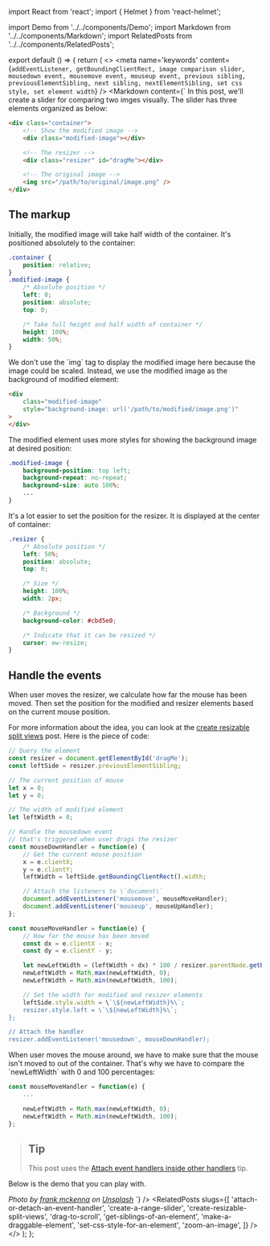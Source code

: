 import React from 'react';
import { Helmet } from 'react-helmet';

import Demo from '../../components/Demo';
import Markdown from '../../components/Markdown';
import RelatedPosts from '../../components/RelatedPosts';

export default () => {
    return (
<>
<Helmet>
    <meta
        name='keywords'
        content={`
            addEventListener, getBoundingClientRect, image comparison slider, mousedown event, mousemove event,
            mouseup event, previous sibling, previousElementSibling, next sibling, nextElementSibling,
            set css style, set element width
        `}
    />
</Helmet>
<Markdown
    content={`
In this post, we'll create a slider for comparing two imges visually. The slider has three elements organized as below:

~~~ html
<div class="container">
    <!-- Show the modified image -->
    <div class="modified-image"></div>

    <!-- The resizer -->
    <div class="resizer" id="dragMe"></div>

    <!-- The original image -->
    <img src="/path/to/original/image.png" />
</div>
~~~

## The markup

Initially, the modified image will take half width of the container. It's positioned absolutely to the container:

~~~ css
.container {
    position: relative;
}
.modified-image {
    /* Absolute position */
    left: 0;
    position: absolute;
    top: 0;

    /* Take full height and half width of container */
    height: 100%;
    width: 50%;
}
~~~

We don't use the \`img\` tag to display the modified image here because the image could be scaled. Instead, we use the modified
image as the background of modified element:

~~~ html
<div
    class="modified-image"
    style="background-image: url('/path/to/modified/image.png')"
>
</div>
~~~

The modified element uses more styles for showing the background image at desired position:

~~~ css
.modified-image {
    background-position: top left;
    background-repeat: no-repeat;
    background-size: auto 100%;
    ...
}
~~~

It's a lot easier to set the position for the resizer. It is displayed at the center of container:

~~~ css
.resizer {
    /* Absolute position */
    left: 50%;
    position: absolute;
    top: 0;

    /* Size */
    height: 100%;
    width: 2px;

    /* Background */
    background-color: #cbd5e0;

    /* Indicate that it can be resized */
    cursor: ew-resize;
}
~~~

## Handle the events

When user moves the resizer, we calculate how far the mouse has been moved. Then set the position for the modified and resizer elements
based on the current mouse position.

For more information about the idea, you can look at the [create resizable split views](/create-resizable-split-views) post.
Here is the piece of code:

~~~ javascript
// Query the element
const resizer = document.getElementById('dragMe');
const leftSide = resizer.previousElementSibling;

// The current position of mouse
let x = 0;
let y = 0;

// The width of modified element
let leftWidth = 0;

// Handle the mousedown event
// that's triggered when user drags the resizer
const mouseDownHandler = function(e) {
    // Get the current mouse position
    x = e.clientX;
    y = e.clientY;
    leftWidth = leftSide.getBoundingClientRect().width;

    // Attach the listeners to \`document\`
    document.addEventListener('mousemove', mouseMoveHandler);
    document.addEventListener('mouseup', mouseUpHandler);
};

const mouseMoveHandler = function(e) {
    // How far the mouse has been moved
    const dx = e.clientX - x;
    const dy = e.clientY - y;

    let newLeftWidth = (leftWidth + dx) * 100 / resizer.parentNode.getBoundingClientRect().width;
    newLeftWidth = Math.max(newLeftWidth, 0);
    newLeftWidth = Math.min(newLeftWidth, 100);

    // Set the width for modified and resizer elements
    leftSide.style.width = \`\${newLeftWidth}%\`;
    resizer.style.left = \`\${newLeftWidth}%\`;
};

// Attach the handler
resizer.addEventListener('mousedown', mouseDownHandler);
~~~

When user moves the mouse around, we have to make sure that the mouse isn't moved to out of the container.
That's why we have to compare the \`newLeftWidth\` with 0 and 100 percentages:

~~~ javascript
const mouseMoveHandler = function(e) {
    ...

    newLeftWidth = Math.max(newLeftWidth, 0);
    newLeftWidth = Math.min(newLeftWidth, 100);
};
~~~

> ## Tip
>
> This post uses the [Attach event handlers inside other handlers](/attach-event-handlers-inside-other-handlers) tip.

Below is the demo that you can play with.

_Photo by [frank mckenna](https://unsplash.com/@frankiefoto) on [Unsplash](https://unsplash.com/photos/OD9EOzfSOh0)_
`}
/>
<Demo src='/demo/create-an-image-comparison-slider/index.html' />
<RelatedPosts
    slugs={[
        'attach-or-detach-an-event-handler',
        'create-a-range-slider',
        'create-resizable-split-views',
        'drag-to-scroll',
        'get-siblings-of-an-element',
        'make-a-draggable-element',
        'set-css-style-for-an-element',
        'zoom-an-image',
    ]}
/>
</>
    );
};
